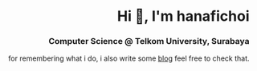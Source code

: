 <h1 align="right">Hi 👋, I'm hanafichoi</h1>
<h3 align="right">Computer Science @ Telkom University, Surabaya</h3>
<p align="right">
  for remembering what i do, i also write some <a href="https://monalisa-blog.vercel.app/">blog</a> feel free to check that.
</p>
